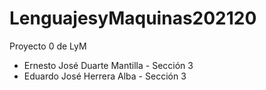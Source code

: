 # LenguajesyMaquinas202120

Proyecto 0 de LyM
- Ernesto José Duarte Mantilla - Sección 3
- Eduardo José Herrera Alba - Sección 3